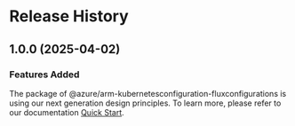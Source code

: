# Release History
    
## 1.0.0 (2025-04-02)

### Features Added

The package of @azure/arm-kubernetesconfiguration-fluxconfigurations is using our next generation design principles. To learn more, please refer to our documentation [Quick Start](https://aka.ms/azsdk/js/mgmt/quickstart).
